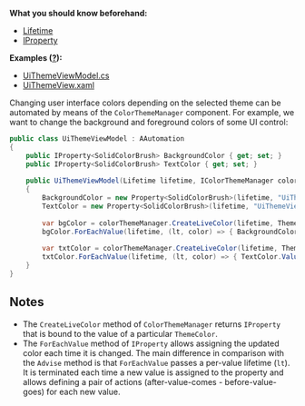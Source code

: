 [//]: # (title: Work with Color Themes)

**What you should know beforehand:**
* [Lifetime](WorkWithLifetime.md)
* [IProperty](WorkWithIProperty.md)

**Examples ([?](HowTo_HowTo.md#sample-solution)):**
* [UiThemeViewModel.cs](https://github.com/JetBrains/sample-resharper-plugin/blob/master/SampleReSharperPlugin/src/UiThemes/Ui/UiThemeViewModel.cs)
* [UiThemeView.xaml](https://github.com/JetBrains/sample-resharper-plugin/blob/master/SampleReSharperPlugin/src/UiThemes/Ui/UiThemeView.xaml)

Changing user interface colors depending on the selected theme can be automated by means of the `ColorThemeManager` component. For example, we want to change the background and foreground colors of some UI control:

```csharp
public class UiThemeViewModel : AAutomation
{
    public IProperty<SolidColorBrush> BackgroundColor { get; set; }
    public IProperty<SolidColorBrush> TextColor { get; set; }
 
    public UiThemeViewModel(Lifetime lifetime, IColorThemeManager colorThemeManager)
    {
        BackgroundColor = new Property<SolidColorBrush>(lifetime, "UiThemeViewModel.BackgroundColor") {Value = new SolidColorBrush()};
        TextColor = new Property<SolidColorBrush>(lifetime, "UiThemeViewModel.TextColor") {Value = new SolidColorBrush()};
 
        var bgColor = colorThemeManager.CreateLiveColor(lifetime, ThemeColor.ToolWindowBackground);
        bgColor.ForEachValue(lifetime, (lt, color) => { BackgroundColor.Value.Color = color.WpfColor; });
 
        var txtColor = colorThemeManager.CreateLiveColor(lifetime, ThemeColor.ToolWindowForeground);
        txtColor.ForEachValue(lifetime, (lt, color) => { TextColor.Value.Color = color.WpfColor; });
    }
}
```

## Notes
* The `CreateLiveColor` method of `ColorThemeManager` returns `IProperty` that is bound to the value of a particular `ThemeColor`.
* The `ForEachValue` method of `IProperty` allows assigning the updated color each time it is changed. The main difference in comparison with the `Advise` method is that `ForEachValue` passes a per-value lifetime (`lt`). It is terminated each time a new value is assigned to the property and allows defining a pair of actions (after-value-comes - before-value-goes) for each new value. 